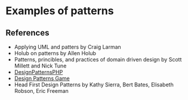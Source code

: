 # Examples of patterns

## References

* Applying UML and patters by Craig Larman
* Holub on patterns by Allen Holub
* Patterns, princibles, and practices of domain driven design by Scott Millett and Nick Tune
* [DesignPatternsPHP](https://designpatternsphp.readthedocs.io/en/latest/README.html)
* [Design Patterns Game](https://designpatternsgame.com/patterns)
* Head First Design Patterns by Kathy Sierra, Bert Bates, Elisabeth Robson, Eric Freeman
